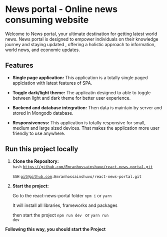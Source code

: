 # News portal - Online news consuming website

Welcome to News portal, your ultimate destination for getting latest world news. News portal is designed to empower individuals on their knowledge journey and staying updated , offering a holistic approach to information, world news, and economic updates.

## Features

- **Single page application:** This application is a totally single paged applciation with latest features of SPA.

- **Toggle dark/light theme:** The applicatin designed to able to toggle between light and dark theme for better user experience. 

- **Backend and database integration:** Then data is maintain by server and stored in Mongodb database.

- **Responsiveness:** This application is totally responsive for small, medium and large sized devices. That makes the application more user friendly to use anywhere. 

## Run this project locally

1. **Clone the Repository:** </br>
   `bash`
   <code>https://github.com/Emranhossainshuvo/react-news-portal.git</code>

   `SSH`
   <code>git@github.com:Emranhossainshuvo/react-news-portal.git</code>

2. **Start the project:**

   Go to the react-news-portal folder
   <code>npm i</code> or
   <code>yarn</code>

   It will install all libraries, frameworks and packages

   then start the project
   <code>npm run dev </code> or
   <code>yarn run dev</code>


**Following this way, you should start the Project**
